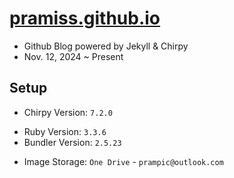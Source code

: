 <!-- markdownlint-disable-next-line -->

<!-- markdownlint-disable-next-line -->

# [pramiss.github.io](https://pramiss.github.io/)



- Github Blog powered by Jekyll & Chirpy
- Nov. 12, 2024 ~ Present

## Setup

* Chirpy Version: `7.2.0`

- Ruby Version: `3.3.6`
- Bundler Version: `2.5.23`

* Image Storage: `One Drive` - `prampic@outlook.com`
